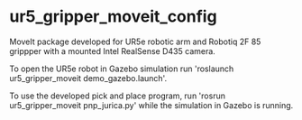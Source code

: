 # ur5_gripper_moveit_config

MoveIt package developed for UR5e robotic arm and Robotiq 2F 85 grippper with a mounted Intel RealSense D435 camera.

To open the UR5e robot in Gazebo simulation run 'roslaunch ur5_gripper_moveit demo_gazebo.launch'. 

To use the developed pick and place program, run 'rosrun ur5_gripper_moveit pnp_jurica.py' while the simulation in Gazebo is running. 


